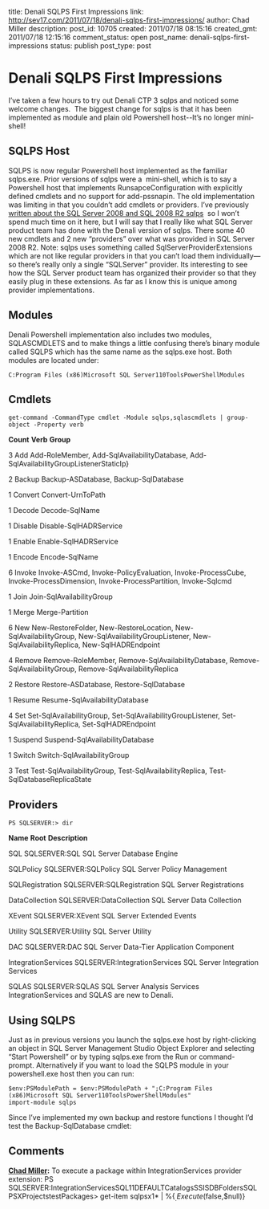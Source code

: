 title: Denali SQLPS First Impressions
link: http://sev17.com/2011/07/18/denali-sqlps-first-impressions/
author: Chad Miller
description: 
post_id: 10705
created: 2011/07/18 08:15:16
created_gmt: 2011/07/18 12:15:16
comment_status: open
post_name: denali-sqlps-first-impressions
status: publish
post_type: post

# Denali SQLPS First Impressions

I’ve taken a few hours to try out Denali CTP 3 sqlps and noticed some welcome changes.  The biggest change for sqlps is that it has been implemented as module and plain old Powershell host--It’s no longer mini-shell! 

## SQLPS Host

SQLPS is now regular Powershell host implemented as the familiar sqlps.exe. Prior versions of sqlps were a  mini-shell, which is to say a Powershell host that implements RunsapceConfiguration with explicitly defined cmdlets and no support for add-pssnapin. The old implementation was limiting in that you couldn’t add cmdlets or providers. I’ve previously [written about the SQL Server 2008 and SQL 2008 R2 sqlps](/2010/05/the-truth-about-sqlps-and-powershell-v2/)  so I won’t spend much time on it here, but I will say that I really like what SQL Server product team has done with the Denali version of sqlps. There some 40 new cmdlets and 2 new “providers” over what was provided in SQL Server 2008 R2. Note: sqlps uses something called SqlServerProviderExtensions which are not like regular providers in that you can’t load them individually—so there’s really only a single “SQLServer” provider. Its interesting to see how the SQL Server product team has organized their provider so that they easily plug in these extensions. As far as I know this is unique among provider implementations. 

## Modules

Denali Powershell implementation also includes two modules, SQLASCMDLETS and to make things a little confusing there’s binary module called SQLPS which has the same name as the sqlps.exe host. Both modules are located under: 
    
    
    C:Program Files (x86)Microsoft SQL Server110ToolsPowerShellModules

## Cmdlets
    
    
    get-command -CommandType cmdlet -Module sqlps,sqlascmdlets | group-object -Property verb

**Count**
**Verb**
**Group**

3
Add
Add-RoleMember, Add-SqlAvailabilityDatabase, Add-SqlAvailabilityGroupListenerStaticIp}

2
Backup
Backup-ASDatabase, Backup-SqlDatabase

1
Convert
Convert-UrnToPath

1
Decode
Decode-SqlName

1
Disable
Disable-SqlHADRService

1
Enable
Enable-SqlHADRService

1
Encode
Encode-SqlName

6
Invoke
Invoke-ASCmd, Invoke-PolicyEvaluation, Invoke-ProcessCube, Invoke-ProcessDimension, Invoke-ProcessPartition, Invoke-Sqlcmd

1
Join
Join-SqlAvailabilityGroup

1
Merge
Merge-Partition

6
New
New-RestoreFolder, New-RestoreLocation, New-SqlAvailabilityGroup, New-SqlAvailabilityGroupListener, New-SqlAvailabilityReplica, New-SqlHADREndpoint

4
Remove
Remove-RoleMember, Remove-SqlAvailabilityDatabase, Remove-SqlAvailabilityGroup, Remove-SqlAvailabilityReplica

2
Restore
Restore-ASDatabase, Restore-SqlDatabase

1
Resume
Resume-SqlAvailabilityDatabase

4
Set
Set-SqlAvailabilityGroup, Set-SqlAvailabilityGroupListener, Set-SqlAvailabilityReplica, Set-SqlHADREndpoint

1
Suspend
Suspend-SqlAvailabilityDatabase

1
Switch
Switch-SqlAvailabilityGroup

3
Test
Test-SqlAvailabilityGroup, Test-SqlAvailabilityReplica, Test-SqlDatabaseReplicaState

## Providers
    
    
    PS SQLSERVER:> dir

**Name**
**Root**
**Description**

SQL
SQLSERVER:SQL
SQL Server Database Engine

SQLPolicy
SQLSERVER:SQLPolicy
SQL Server Policy Management

SQLRegistration
SQLSERVER:SQLRegistration
SQL Server Registrations

DataCollection
SQLSERVER:DataCollection
SQL Server Data Collection

XEvent
SQLSERVER:XEvent
SQL Server Extended Events

Utility
SQLSERVER:Utility
SQL Server Utility

DAC
SQLSERVER:DAC
SQL Server Data-Tier Application Component

IntegrationServices
SQLSERVER:IntegrationServices
SQL Server Integration Services

SQLAS
SQLSERVER:SQLAS
SQL Server Analysis Services
IntegrationServices and SQLAS are new to Denali.

## Using SQLPS

Just as in previous versions you launch the sqlps.exe host by right-clicking an object in SQL Server Management Studio Object Explorer and selecting “Start Powershell” or by typing sqlps.exe from the Run or command-prompt. Alternatively if you want to load the SQLPS module in your powershell.exe host then you can run: 
    
    
    $env:PSModulePath = $env:PSModulePath + ";C:Program Files (x86)Microsoft SQL Server110ToolsPowerShellModules"
    import-module sqlps

Since I’ve implemented my own backup and restore functions I thought I’d test the Backup-SqlDatabase cmdlet:

## Comments

**[Chad Miller](#269 "2011-07-18 19:54:39"):** To execute a package within IntegrationServices provider extension: PS SQLSERVER:IntegrationServicesSQL11DEFAULTCatalogsSSISDBFoldersSQLPSXProjectstestPackages> get-item sqlpsx1* | %{$_.Execute($false,$null)}

